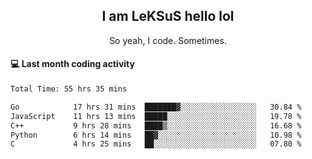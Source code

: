 <h2 align="center">I am LeKSuS hello lol</h2>
<p align="center">So yeah, I code. Sometimes.</p>

#### :computer: Last month coding activity
<!--START_SECTION:waka-->

```txt
Total Time: 55 hrs 35 mins

Go            17 hrs 31 mins  ███████▓░░░░░░░░░░░░░░░░░   30.84 %
JavaScript    11 hrs 13 mins  █████░░░░░░░░░░░░░░░░░░░░   19.78 %
C++           9 hrs 28 mins   ████▒░░░░░░░░░░░░░░░░░░░░   16.68 %
Python        6 hrs 14 mins   ██▓░░░░░░░░░░░░░░░░░░░░░░   10.98 %
C             4 hrs 25 mins   ██░░░░░░░░░░░░░░░░░░░░░░░   07.80 %
```

<!--END_SECTION:waka-->
